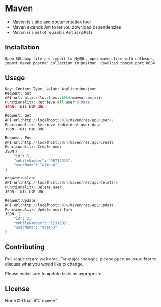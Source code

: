 # Maven
* Maven is a site and documentation tool
* Maven extends Ant to let you download dependencies
* Maven is a set of reusable Ant scriptlets



## Installation
```
Open SQLdump file and import to MySQL, open maven file with netbeans, import maven.postman_collection to postman, download tomcat port 8084
```

## Usage

```python
Key: Content-Type, Value: Application/json
Request: Get
API-url: http://localhost:8084/maven/res/api/
Functionality: Retrieve all user's data
JSON: -NIL USE URL

Request: Get
API-url:http://localhost:8084/maven/res/api/user/2
Functionality: Retrieve individual user data
JSON: -NIL USE URL

Request: Post
API-url:http://localhost:8084/maven/res/api/create
Functionality: Create user
JSON:{
    "id": 5,
    "mobileNumber": "98712345",
    "userName": "alien4"
}

Request:Delete
API-url:http://localhost:8084/maven/res/api/delete/5
Functionality: Delete user
JSON: -NIL USE URL

Request:Update
API-url:http://localhost:8084/maven/res/api/update
Functionality: Update user Info
JSON: {
    "id": 2,
    "mobileNumber": "1231232",
    "userName": "alien3"
}
```

## Contributing
Pull requests are welcome. For major changes, please open an issue first to discuss what you would like to change.

Please make sure to update tests as appropriate.

## License
None
© GuanJi"# maven" 
